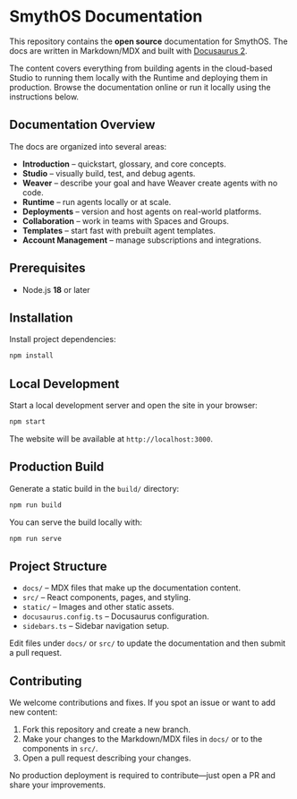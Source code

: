 # SmythOS Documentation

This repository contains the **open source** documentation for SmythOS. The docs are written in Markdown/MDX and built with [Docusaurus 2](https://docusaurus.io/).

The content covers everything from building agents in the cloud-based Studio to running them locally with the Runtime and deploying them in production. Browse the documentation online or run it locally using the instructions below.

## Documentation Overview

The docs are organized into several areas:

- **Introduction** – quickstart, glossary, and core concepts.
- **Studio** – visually build, test, and debug agents.
- **Weaver** – describe your goal and have Weaver create agents with no code.
- **Runtime** – run agents locally or at scale.
- **Deployments** – version and host agents on real-world platforms.
- **Collaboration** – work in teams with Spaces and Groups.
- **Templates** – start fast with prebuilt agent templates.
- **Account Management** – manage subscriptions and integrations.

## Prerequisites

- Node.js **18** or later

## Installation

Install project dependencies:

```bash
npm install
```

## Local Development

Start a local development server and open the site in your browser:

```bash
npm start
```

The website will be available at `http://localhost:3000`.

## Production Build

Generate a static build in the `build/` directory:

```bash
npm run build
```

You can serve the build locally with:

```bash
npm run serve
```

## Project Structure

- `docs/` – MDX files that make up the documentation content.
- `src/` – React components, pages, and styling.
- `static/` – Images and other static assets.
- `docusaurus.config.ts` – Docusaurus configuration.
- `sidebars.ts` – Sidebar navigation setup.

Edit files under `docs/` or `src/` to update the documentation and then submit a pull request.

## Contributing

We welcome contributions and fixes. If you spot an issue or want to add new content:

1. Fork this repository and create a new branch.
2. Make your changes to the Markdown/MDX files in `docs/` or to the components in `src/`.
3. Open a pull request describing your changes.

No production deployment is required to contribute—just open a PR and share your improvements.
